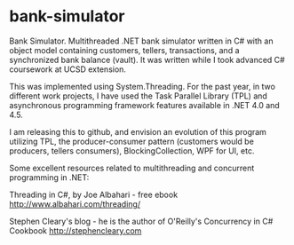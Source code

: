 bank-simulator
==============

Bank Simulator. Multithreaded .NET bank simulator written in C# with an object model containing 
customers, tellers, transactions, and a synchronized bank balance (vault). It was written while
I took advanced C# coursework at UCSD extension.

This was implemented using System.Threading. For the past year, in two different work
projects, I have used the Task Parallel Library (TPL) and asynchronous programming framework features
available in .NET 4.0 and 4.5.

I am releasing this to github, and envision an evolution of this program utilizing TPL, 
the producer-consumer pattern (customers would be producers, tellers consumers), BlockingCollection,
WPF for UI, etc.

Some excellent resources related to multithreading and concurrent programming in .NET:

Threading in C#, by Joe Albahari - free ebook
http://www.albahari.com/threading/

Stephen Cleary's blog - he is the author of O'Reilly's Concurrency in C# Cookbook
http://stephencleary.com


